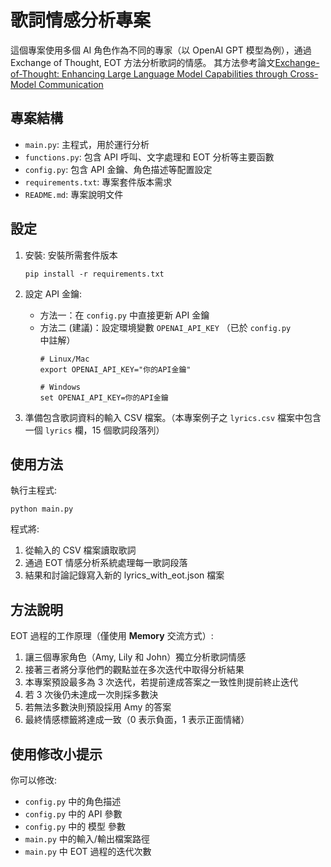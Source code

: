 # 歌詞情感分析專案

這個專案使用多個 AI 角色作為不同的專家（以 OpenAI GPT 模型為例），通過 Exchange of Thought, EOT 方法分析歌詞的情感。
其方法參考論文[Exchange-of-Thought: Enhancing Large Language Model Capabilities through Cross-Model Communication](https://aclanthology.org/2023.emnlp-main.936/)

## 專案結構

- `main.py`: 主程式，用於運行分析
- `functions.py`: 包含 API 呼叫、文字處理和 EOT 分析等主要函數
- `config.py`: 包含 API 金鑰、角色描述等配置設定
- `requirements.txt`: 專案套件版本需求
- `README.md`: 專案說明文件

## 設定

1. 安裝: 安裝所需套件版本

   ```
   pip install -r requirements.txt
   ```

2. 設定 API 金鑰:
   - 方法一：在 `config.py` 中直接更新 API 金鑰
   - 方法二 (建議)：設定環境變數 `OPENAI_API_KEY` （已於 `config.py` 中註解）
     ```
     # Linux/Mac
     export OPENAI_API_KEY="你的API金鑰"
     
     # Windows
     set OPENAI_API_KEY=你的API金鑰
     ```

3. 準備包含歌詞資料的輸入 CSV 檔案。（本專案例子之 `lyrics.csv` 檔案中包含一個 `lyrics` 欄，15 個歌詞段落列）

## 使用方法

執行主程式:

```
python main.py
```

程式將:
1. 從輸入的 CSV 檔案讀取歌詞
2. 通過 EOT 情感分析系統處理每一歌詞段落
3. 結果和討論記錄寫入新的 lyrics_with_eot.json 檔案

## 方法說明

EOT 過程的工作原理（僅使用 **Memory** 交流方式）:
1. 讓三個專家角色（Amy, Lily 和 John）獨立分析歌詞情感
2. 接著三者將分享他們的觀點並在多次迭代中取得分析結果
3. 本專案預設最多為 3 次迭代，若提前達成答案之一致性則提前終止迭代
4. 若 3 次後仍未達成一次則採多數決
5. 若無法多數決則預設採用 Amy 的答案
3. 最終情感標籤將達成一致（0 表示負面，1 表示正面情緒）

## 使用修改小提示

你可以修改:
- `config.py` 中的角色描述
- `config.py` 中的 API 參數
- `config.py` 中的 模型 參數
- `main.py` 中的輸入/輸出檔案路徑
- `main.py` 中 EOT 過程的迭代次數

